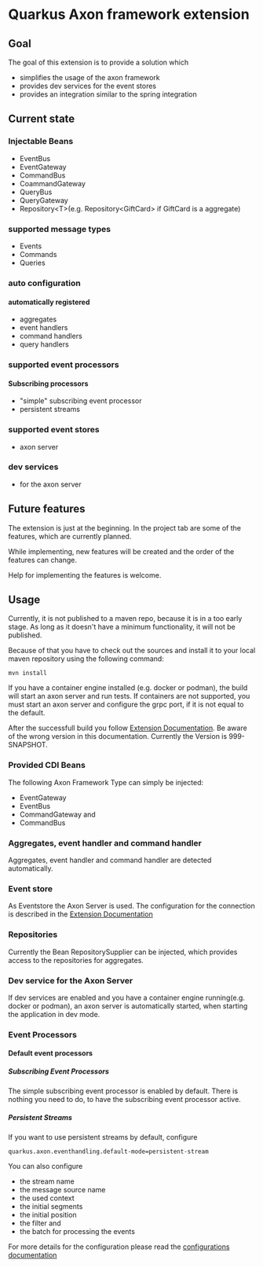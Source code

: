 # Quarkus Axon framework extension

## Goal

The goal of this extension is to provide a solution which 

* simplifies the usage of the axon framework
* provides dev services for the event stores
* provides an integration similar to the spring integration

## Current state

### Injectable Beans

* EventBus
* EventGateway
* CommandBus
* CoammandGateway
* QueryBus
* QueryGateway
* Repository\<T>(e.g. Repository\<GiftCard> if GiftCard is a aggregate)

### supported message types 

* Events
* Commands
* Queries

### auto configuration

#### automatically registered

* aggregates
* event handlers
* command handlers
* query handlers

### supported event processors

#### Subscribing processors
* "simple" subscribing event processor
* persistent streams

### supported event stores
* axon server

### dev services
* for the axon server

## Future features
The extension is just at the beginning. In the project tab are some of the features, which are currently planned.

While implementing, new features will be created and the order of the features can change.

Help for implementing the features is welcome.

## Usage

Currently, it is not published to a maven repo, because it is in a too early stage. As long as it doesn't have a minimum functionality, it will not be published.

Because of that you have to check out the sources and install it to your local maven repository using the following command:

```shell
mvn install
```

If you have a container engine installed (e.g. docker or podman), the build will start an axon server and run tests. If containers are not supported, you must start an axon server and configure the grpc port, if it is not equal to the default.

After the successfull build you follow [Extension Documentation](docs/modules/ROOT/pages/index.adoc). Be aware of the wrong version in this documentation. Currently the Version is 999-SNAPSHOT.

### Provided CDI Beans

The following Axon Framework Type can simply be injected:   

* EventGateway
* EventBus
* CommandGateway and
* CommandBus

### Aggregates, event handler and command handler

Aggregates, event handler and command handler are detected automatically.

### Event store

As Eventstore the Axon Server is used. The configuration for the connection is described in the [Extension Documentation](docs/modules/ROOT/pages/index.adoc)

### Repositories

Currently the Bean RepositorySupplier can be injected, which provides access to the repositories for aggregates. 

### Dev service for the Axon Server

If dev services are enabled and you have a container engine running(e.g. docker or podman), an axon server is automatically started, when starting the application in dev mode.

### Event Processors

#### Default event processors

##### Subscribing Event Processors
The simple subscribing event processor is enabled by default. There is nothing you need to do, to have the subscribing event processor active.

##### Persistent Streams
If you want to use persistent streams by default, configure

```
quarkus.axon.eventhandling.default-mode=persistent-stream
```

You can also configure 

* the stream name
* the message source name
* the used context
* the initial segments
* the initial position
* the filter and
* the batch for processing the events

For more details for the configuration please read the [configurations documentation](docs/modules/ROOT/pages/index.adoc)